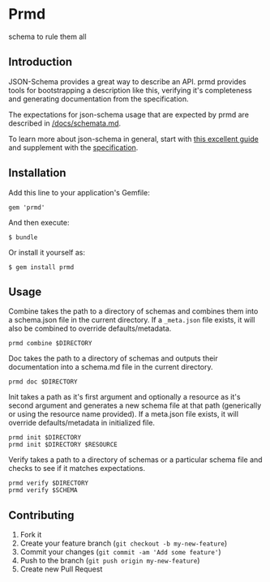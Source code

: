 # Prmd

schema to rule them all

## Introduction

JSON-Schema provides a great way to describe an API. prmd provides tools for bootstrapping a description like this, verifying it's completeness and generating documentation from the specification.

The expectations for json-schema usage that are expected by prmd are described in [/docs/schemata.md](/docs/schemata.md).

To learn more about json-schema in general, start with [this excellent guide](http://spacetelescope.github.io/understanding-json-schema/) and supplement with the [specification](http://json-schema.org/documentation.html).

## Installation

Add this line to your application's Gemfile:

    gem 'prmd'

And then execute:

    $ bundle

Or install it yourself as:

    $ gem install prmd

## Usage

Combine takes the path to a directory of schemas and combines them into a schema.json file in the current directory. If a `_meta.json` file exists, it will also be combined to override defaults/metadata.

```
prmd combine $DIRECTORY
```

Doc takes the path to a directory of schemas and outputs their documentation into a schema.md file in the current directory.

```
prmd doc $DIRECTORY
```

Init takes a path as it's first argument and optionally a resource as it's second argument and generates a new schema file at that path (generically or using the resource name provided). If a meta.json file exists, it will override defaults/metadata in initialized file.

```
prmd init $DIRECTORY
prmd init $DIRECTORY $RESOURCE
```

Verify takes a path to a directory of schemas or a particular schema file and checks to see if it matches expectations.

```
prmd verify $DIRECTORY
prmd verify $SCHEMA
```

## Contributing

1. Fork it
2. Create your feature branch (`git checkout -b my-new-feature`)
3. Commit your changes (`git commit -am 'Add some feature'`)
4. Push to the branch (`git push origin my-new-feature`)
5. Create new Pull Request
